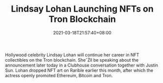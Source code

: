 ﻿---
title: "Lindsay Lohan Launching NFTs on Tron Blockchain"
date: 2021-03-18T21:57:40+08:00
lastmod: 2021-03-18T16:45:40+08:00
draft: false
authors: ["Sheridan"]
description: "Hollywood celebrity Lindsay Lohan will continue her career in NFT collectibles on the Tron blockchain. SheˇŻll be speaking about the announcement later today in a Clubhouse conversation together with Justin Sun. Lohan dropped NFT art on Rarible earlier this month, after which the actress openly promoted Ethereum, Bitcoin and Tron."
featuredImage: "lindsay-lohan-launching-nfts-on-tron-blockchain.png"
tags: ["Virtual World","Play to Earn"]
categories: ["news"]
news: ["Virtual World"]
weight: 
lightgallery: true
pinned: false
recommend: false
recommend1: false
---

Hollywood celebrity Lindsay Lohan will continue her career in NFT collectibles on the Tron blockchain. SheˇŻll be speaking about the announcement later today in a Clubhouse conversation together with Justin Sun. Lohan dropped NFT art on Rarible earlier this month, after which the actress openly promoted Ethereum, Bitcoin and Tron.

<!--more-->

